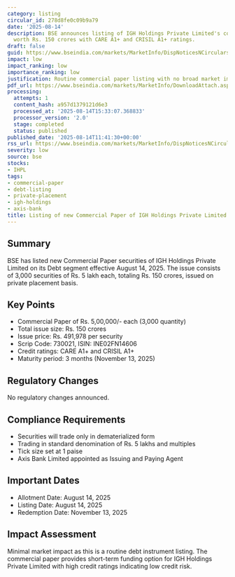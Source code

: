 ```yaml
---
category: listing
circular_id: 278d8fe0c09b9a79
date: '2025-08-14'
description: BSE announces listing of IGH Holdings Private Limited's commercial paper
  worth Rs. 150 crores with CARE A1+ and CRISIL A1+ ratings.
draft: false
guid: https://www.bseindia.com/markets/MarketInfo/DispNoticesNCirculars.aspx?Noticeid={12E0CE9A-2260-442F-8D23-A4C983C91FE6}&noticeno=20250814-27&dt=08/14/2025&icount=27&totcount=59&flag=0
impact: low
impact_ranking: low
importance_ranking: low
justification: Routine commercial paper listing with no broad market impact
pdf_url: https://www.bseindia.com/markets/MarketInfo/DownloadAttach.aspx?id=20250814-27&attachedId=
processing:
  attempts: 1
  content_hash: a957d1379121d6e3
  processed_at: '2025-08-14T15:33:07.368833'
  processor_version: '2.0'
  stage: completed
  status: published
published_date: '2025-08-14T11:41:30+00:00'
rss_url: https://www.bseindia.com/markets/MarketInfo/DispNoticesNCirculars.aspx?Noticeid={12E0CE9A-2260-442F-8D23-A4C983C91FE6}&noticeno=20250814-27&dt=08/14/2025&icount=27&totcount=59&flag=0
severity: low
source: bse
stocks:
- IHPL
tags:
- commercial-paper
- debt-listing
- private-placement
- igh-holdings
- axis-bank
title: Listing of new Commercial Paper of IGH Holdings Private Limited
---
```


## Summary

BSE has listed new Commercial Paper securities of IGH Holdings Private Limited on its Debt segment effective August 14, 2025. The issue consists of 3,000 securities of Rs. 5 lakh each, totaling Rs. 150 crores, issued on private placement basis.

## Key Points

- Commercial Paper of Rs. 5,00,000/- each (3,000 quantity)
- Total issue size: Rs. 150 crores
- Issue price: Rs. 491,978 per security
- Scrip Code: 730021, ISIN: INE02FN14606
- Credit ratings: CARE A1+ and CRISIL A1+
- Maturity period: 3 months (November 13, 2025)

## Regulatory Changes

No regulatory changes announced.

## Compliance Requirements

- Securities will trade only in dematerialized form
- Trading in standard denomination of Rs. 5 lakhs and multiples
- Tick size set at 1 paise
- Axis Bank Limited appointed as Issuing and Paying Agent

## Important Dates

- Allotment Date: August 14, 2025
- Listing Date: August 14, 2025
- Redemption Date: November 13, 2025

## Impact Assessment

Minimal market impact as this is a routine debt instrument listing. The commercial paper provides short-term funding option for IGH Holdings Private Limited with high credit ratings indicating low credit risk.